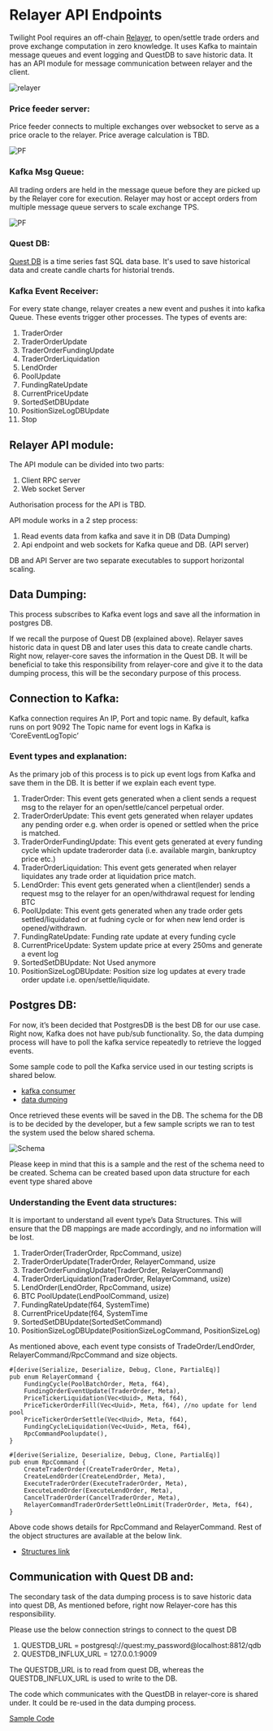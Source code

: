 # Relayer API Endpoints

Twilight Pool requires an off-chain [Relayer](https://github.com/twilight-project/twilight-relayer), to open/settle trade orders and prove exchange computation in zero knowledge. It uses Kafka to maintain message queues and event logging and QuestDB to save historic data. It has an API module for message communication between relayer and the client.

![relayer](./img/img1.png)

### Price feeder server:

Price feeder connects to multiple exchanges over websocket to serve as a price oracle to the relayer. Price average calculation is TBD.

![PF](./img/img2.png)

### Kafka Msg Queue:

All trading orders are held in the message queue before they are picked up by the Relayer core for execution. Relayer may host or accept orders from multiple message queue servers to scale exchange TPS. 

![PF](./img/img3.png)

### Quest DB:

[Quest DB](https://questdb.io/) is a time series fast SQL data base. It's used to save historical data and create candle charts for historial trends. 

### Kafka Event Receiver:

For every state change, relayer creates a new event and pushes it into kafka Queue. These events trigger other processes. The types of events are:

1. TraderOrder
2. TraderOrderUpdate
3. TraderOrderFundingUpdate
4. TraderOrderLiquidation
5. LendOrder
6. PoolUpdate
7. FundingRateUpdate
8. CurrentPriceUpdate
9. SortedSetDBUpdate
10. PositionSizeLogDBUpdate
11. Stop

## Relayer API module:

The API module can be divided into two parts:

1. Client RPC server
2. Web socket Server

Authorisation process for the API is TBD.

API module works in a 2 step process:

1. Read events data from kafka and save it in DB (Data Dumping)
2. Api endpoint and web sockets for Kafka queue and DB. (API server)

DB and API Server are two separate executables to support horizontal scaling.

## Data Dumping:

This process subscribes to Kafka event logs and save all the information in postgres DB.

If we recall the purpose of Quest DB (explained above). Relayer saves historic data in quest DB and later uses this data to create candle charts. Right now, relayer-core saves the information in the Quest DB. It will be beneficial to take this responsibility from relayer-core and give it to the data dumping process, this will be the secondary purpose of this process.

## Connection to Kafka:

Kafka connection requires An IP, Port and topic name.
By default, kafka runs on port 9092
The Topic name for event logs in Kafka is ‘CoreEventLogTopic’

### Event types and explanation:

As the primary job of this process is to pick up event logs from Kafka and save them in the DB. It is better if we explain each event type.

1. TraderOrder: This event gets generated when a client sends a request msg to the relayer for an open/settle/cancel perpetual order.
2. TraderOrderUpdate: This event gets generated when relayer updates any pending order e.g. when order is opened or settled when the price is matched.
3. TraderOrderFundingUpdate: This event gets generated at every funding cycle which update traderorder data (i.e. available margin, bankruptcy price etc.)
4. TraderOrderLiquidation: This event gets generated when relayer liquidates any trade order at liquidation price match.
5. LendOrder: This event gets generated when a client(lender) sends a request msg to the relayer for an open/withdrawal request for lending BTC
6. PoolUpdate: This event gets generated when any trade order gets settled/liquidated or at fudning cycle or for when new lend order is opened/withdrawn.
7. FundingRateUpdate: Funding rate update at every funding cycle
8. CurrentPriceUpdate: System update price at every 250ms and generate a event log
9. SortedSetDBUpdate: Not Used anymore
10. PositionSizeLogDBUpdate: Position size log updates at every trade order update i.e. open/settle/liquidate.

## Postgres DB:

For now, it’s been decided that PostgresDB is the best DB for our use case. Right now, Kafka does not have pub/sub functionality. So, the data dumping process will have to poll the kafka service repeatedly to retrieve the logged events.

Some sample code to poll the Kafka service used in our testing scripts is shared below.

- [kafka consumer](../sample%20codes/kafkaconsumer.rs)
- [data dumping](../codes/snapshot_sample.rs)

Once retrieved these events will be saved in the DB. The schema for the DB is to be decided by the developer, but a few sample scripts we ran to test the system used the below shared schema.

![Schema](./img/img4.png)

Please keep in mind that this is a sample and the rest of the schema need to be created. Schema can be created based upon data structure for each event type shared above

### Understanding the Event data structures:

It is important to understand all event type’s Data Structures. This will ensure that the DB mappings are made accordingly, and no information will be lost.

1. TraderOrder(TraderOrder, RpcCommand, usize)
2. TraderOrderUpdate(TraderOrder, RelayerCommand, usize
3. TraderOrderFundingUpdate(TraderOrder, RelayerCommand)
4. TraderOrderLiquidation(TraderOrder, RelayerCommand, usize)
5. LendOrder(LendOrder, RpcCommand, usize)
6. BTC PoolUpdate(LendPoolCommand, usize)
7. FundingRateUpdate(f64, SystemTime)
8. CurrentPriceUpdate(f64, SystemTime
9. SortedSetDBUpdate(SortedSetCommand)
10. PositionSizeLogDBUpdate(PositionSizeLogCommand, PositionSizeLog)

As mentioned above, each event type consists of TradeOrder/LendOrder, RelayerCommand/RpcCommand and size objects.

```
#[derive(Serialize, Deserialize, Debug, Clone, PartialEq)]
pub enum RelayerCommand {
    FundingCycle(PoolBatchOrder, Meta, f64),
    FundingOrderEventUpdate(TraderOrder, Meta),
    PriceTickerLiquidation(Vec<Uuid>, Meta, f64),
    PriceTickerOrderFill(Vec<Uuid>, Meta, f64), //no update for lend pool
    PriceTickerOrderSettle(Vec<Uuid>, Meta, f64),
    FundingCycleLiquidation(Vec<Uuid>, Meta, f64),
    RpcCommandPoolupdate(),
}
```

```
#[derive(Serialize, Deserialize, Debug, Clone, PartialEq)]
pub enum RpcCommand {
    CreateTraderOrder(CreateTraderOrder, Meta),
    CreateLendOrder(CreateLendOrder, Meta),
    ExecuteTraderOrder(ExecuteTraderOrder, Meta),
    ExecuteLendOrder(ExecuteLendOrder, Meta),
    CancelTraderOrder(CancelTraderOrder, Meta),
    RelayerCommandTraderOrderSettleOnLimit(TraderOrder, Meta, f64),
}
```

Above code shows details for RpcCommand and RelayerCommand. Rest of the object structures are available at the below link.

- [Structures link](../sample%20codes/schema_commands_events.rs)

## Communication with Quest DB and:

The secondary task of the data dumping process is to save historic data into quest DB, As mentioned before, right now Relayer-core has this responsibility.

Please use the below connection strings to connect to the quest DB

1. QUESTDB_URL = postgresql://quest:my_password@localhost:8812/qdb
2. QUESTDB_INFLUX_URL = 127.0.0.1:9009

The QUESTDB_URL is to read from quest DB, whereas the QUESTDB_INFLUX_URL is used to write to the DB.

The code which communicates with the QuestDB in relayer-core is shared under. It could be re-used in the data dumping process.

[Sample Code](../sample%20codes/questdb.rs)
